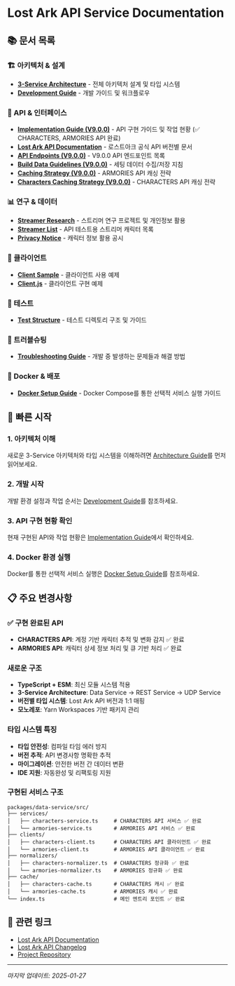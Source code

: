 # Lost Ark API Service Documentation

<!-- @cursor-change: 2025-01-27, v1.0.2, CHARACTERS API와 ARMORIES API 구현 완료 상태 반영 -->

## 📚 문서 목록

### 🏗️ 아키텍처 & 설계

- [**3-Service Architecture**](./architecture.md) - 전체 아키텍처 설계 및 타입
  시스템
- [**Development Guide**](./development-guide.md) - 개발 가이드 및 워크플로우

### 🔌 API & 인터페이스

- [**Implementation Guide (V9.0.0)**](./lostark-api/V9.0.0/implementation-guide.md) -
  API 구현 가이드 및 작업 현황 (✅ CHARACTERS, ARMORIES API 완료)
- [**Lost Ark API Documentation**](./lostark-api/README.md) - 로스트아크 공식
  API 버전별 문서
- [**API Endpoints (V9.0.0)**](./lostark-api/V9.0.0/api-endpoints.md) - V9.0.0
  API 엔드포인트 목록
- [**Build Data Guidelines (V9.0.0)**](./lostark-api/V9.0.0/build-data-guidelines.md) -
  세팅 데이터 수집/저장 지침
- [**Caching Strategy (V9.0.0)**](./lostark-api/V9.0.0/caching-strategy.md) -
  ARMORIES API 캐싱 전략
- [**Characters Caching Strategy (V9.0.0)**](./lostark-api/V9.0.0/caching-strategy-characters.md) -
  CHARACTERS API 캐싱 전략

### 📊 연구 & 데이터

- [**Streamer Research**](./streamer-research/README.md) - 스트리머 연구
  프로젝트 및 개인정보 활용
- [**Streamer List**](./streamer-research/streamer-list.md) - API 테스트용
  스트리머 캐릭터 목록
- [**Privacy Notice**](./streamer-research/privacy-notice.md) - 캐릭터 정보 활용
  공시

### 📖 클라이언트

- [**Client Sample**](./client/client-sample.md) - 클라이언트 사용 예제
- [**Client.js**](./client/client.js) - 클라이언트 구현 예제

### 🧪 테스트

- [**Test Structure**](../tests/README.md) - 테스트 디렉토리 구조 및 가이드

### 🔧 트러블슈팅

- [**Troubleshooting Guide**](./troubleshooting/Index.md) - 개발 중 발생하는
  문제들과 해결 방법

### 🐳 Docker & 배포

- [**Docker Setup Guide**](./docker-setup.md) - Docker Compose를 통한 선택적
  서비스 실행 가이드

## 🚀 빠른 시작

### 1. 아키텍처 이해

새로운 3-Service 아키텍처와 타입 시스템을 이해하려면
[Architecture Guide](./architecture.md)를 먼저 읽어보세요.

### 2. 개발 시작

개발 환경 설정과 작업 순서는 [Development Guide](./development-guide.md)를
참조하세요.

### 3. API 구현 현황 확인

현재 구현된 API와 작업 현황은 [Implementation Guide](./lostark-api/V9.0.0/implementation-guide.md)에서 확인하세요.

### 4. Docker 환경 실행

Docker를 통한 선택적 서비스 실행은 [Docker Setup Guide](./docker-setup.md)를
참조하세요.

## 📋 주요 변경사항

### ✅ 구현 완료된 API

- **CHARACTERS API**: 계정 기반 캐릭터 추적 및 변화 감지 ✅ 완료
- **ARMORIES API**: 캐릭터 상세 정보 처리 및 큐 기반 처리 ✅ 완료

### 새로운 구조

- **TypeScript + ESM**: 최신 모듈 시스템 적용
- **3-Service Architecture**: Data Service → REST Service → UDP Service
- **버전별 타입 시스템**: Lost Ark API 버전과 1:1 매핑
- **모노레포**: Yarn Workspaces 기반 패키지 관리

### 타입 시스템 특징

- **타입 안전성**: 컴파일 타임 에러 방지
- **버전 추적**: API 변경사항 명확한 추적
- **마이그레이션**: 안전한 버전 간 데이터 변환
- **IDE 지원**: 자동완성 및 리팩토링 지원

### 구현된 서비스 구조

```
packages/data-service/src/
├── services/
│   ├── characters-service.ts     # CHARACTERS API 서비스 ✅ 완료
│   └── armories-service.ts       # ARMORIES API 서비스 ✅ 완료
├── clients/
│   ├── characters-client.ts      # CHARACTERS API 클라이언트 ✅ 완료
│   └── armories-client.ts        # ARMORIES API 클라이언트 ✅ 완료
├── normalizers/
│   ├── characters-normalizer.ts  # CHARACTERS 정규화 ✅ 완료
│   └── armories-normalizer.ts    # ARMORIES 정규화 ✅ 완료
├── cache/
│   ├── characters-cache.ts       # CHARACTERS 캐시 ✅ 완료
│   └── armories-cache.ts         # ARMORIES 캐시 ✅ 완료
└── index.ts                      # 메인 엔트리 포인트 ✅ 완료
```

## 🔗 관련 링크

- [Lost Ark API Documentation](https://developer-lostark.game.onstove.com/)
- [Lost Ark API Changelog](https://developer-lostark.game.onstove.com/changelog)
- [Project Repository](https://github.com/artbiit/lostark-api-service)

---

_마지막 업데이트: 2025-01-27_
